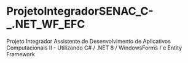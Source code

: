 # ProjetoIntegradorSENAC_C-_.NET_WF_EFC
Projeto Integrador Assistente de Desenvolvimento de Aplicativos  Computacionais II  - Utilizando C# / .NET 8 / WindowsForms / e Entity Framework
